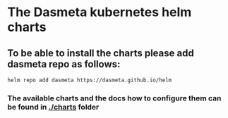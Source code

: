 # The Dasmeta kubernetes helm charts

## To be able to install the charts please add dasmeta repo as follows:
```sh
helm repo add dasmeta https://dasmeta.github.io/helm
```

### The available charts and the docs how to configure them can be found in [./charts](./charts) folder